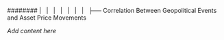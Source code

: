 ######## |   |   |   |   |   |   |   ├── Correlation Between Geopolitical Events and Asset Price Movements

*Add content here*